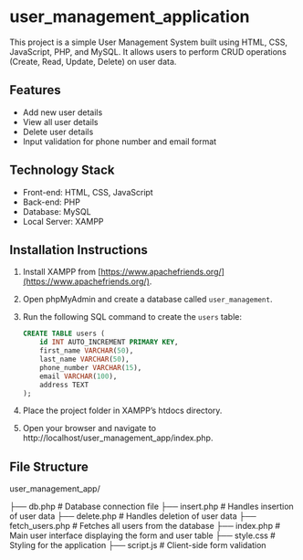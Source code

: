 # user_management_application


This project is a simple User Management System built using HTML, CSS, JavaScript, PHP, and MySQL. It allows users to perform CRUD operations (Create, Read, Update, Delete) on user data.

## Features
- Add new user details
- View all user details
- Delete user details
- Input validation for phone number and email format

## Technology Stack
- Front-end: HTML, CSS, JavaScript
- Back-end: PHP
- Database: MySQL
- Local Server: XAMPP

## Installation Instructions

1. Install XAMPP from [https://www.apachefriends.org/](https://www.apachefriends.org/).
2. Open phpMyAdmin and create a database called `user_management`.
3. Run the following SQL command to create the `users` table:

   ```sql
   CREATE TABLE users (
       id INT AUTO_INCREMENT PRIMARY KEY,
       first_name VARCHAR(50),
       last_name VARCHAR(50),
       phone_number VARCHAR(15),
       email VARCHAR(100),
       address TEXT
   );
4. Place the project folder in XAMPP’s htdocs directory.
5. Open your browser and navigate to http://localhost/user_management_app/index.php.

## File Structure
user_management_app/

├── db.php                 # Database connection file
├── insert.php             # Handles insertion of user data
├── delete.php             # Handles deletion of user data
├── fetch_users.php        # Fetches all users from the database
├── index.php              # Main user interface displaying the form and user table
├── style.css              # Styling for the application
├── script.js              # Client-side form validation

